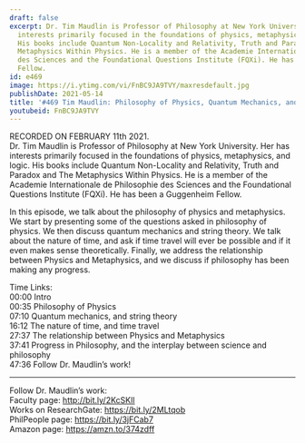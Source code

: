 ```yaml
---
draft: false
excerpt: Dr. Tim Maudlin is Professor of Philosophy at New York University. Her has
  interests primarily focused in the foundations of physics, metaphysics, and logic.
  His books include Quantum Non-Locality and Relativity, Truth and Paradox and The
  Metaphysics Within Physics. He is a member of the Academie Internationale de Philosophie
  des Sciences and the Foundational Questions Institute (FQXi). He has been a Guggenheim
  Fellow.
id: e469
image: https://i.ytimg.com/vi/FnBC9JA9TVY/maxresdefault.jpg
publishDate: 2021-05-14
title: '#469 Tim Maudlin: Philosophy of Physics, Quantum Mechanics, and Metaphysics'
youtubeid: FnBC9JA9TVY
---
```

RECORDED ON FEBRUARY 11th 2021.  
Dr. Tim Maudlin is Professor of Philosophy at New York University. Her has interests primarily focused in the foundations of physics, metaphysics, and logic. His books include Quantum Non-Locality and Relativity, Truth and Paradox and The Metaphysics Within Physics. He is a member of the Academie Internationale de Philosophie des Sciences and the Foundational Questions Institute (FQXi). He has been a Guggenheim Fellow.

In this episode, we talk about the philosophy of physics and metaphysics. We start by presenting some of the questions asked in philosophy of physics. We then discuss quantum mechanics and string theory. We talk about the nature of time, and ask if time travel will ever be possible and if it even makes sense theoretically. Finally, we address the relationship between Physics and Metaphysics, and we discuss if philosophy has been making any progress.

Time Links:  
00:00 Intro  
00:35  Philosophy of Physics  
07:10  Quantum mechanics, and string theory  
16:12  The nature of time, and time travel  
27:37  The relationship between Physics and Metaphysics  
37:41  Progress in Philosophy, and the interplay between science and philosophy  
47:36  Follow Dr. Maudlin’s work!

---

Follow Dr. Maudlin’s work:  
Faculty page: http://bit.ly/2KcSKlI  
Works on ResearchGate: https://bit.ly/2MLtqob  
PhilPeople page: https://bit.ly/3jFCab7  
Amazon page: https://amzn.to/374zdff
